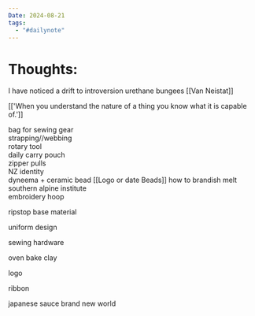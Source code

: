 ```yaml
---
Date: 2024-08-21
tags:
  - "#dailynote"
---
```



# Thoughts:
I have noticed a drift to introversion
urethane bungees [[Van Neistat]]

[['When you understand the nature of a thing you know what it is capable of.']]

bag for sewing gear  
strapping//webbing  
rotary tool  
daily carry pouch  
zipper pulls  
NZ identity  
dyneema + ceramic bead  [[Logo or date Beads]]
how to brandish melt  
southern alpine institute  
embroidery hoop  
  
  
ripstop base material  
  
uniform design  
  
sewing hardware  
  
oven bake clay  
  
logo  
  
ribbon

japanese sauce brand new world